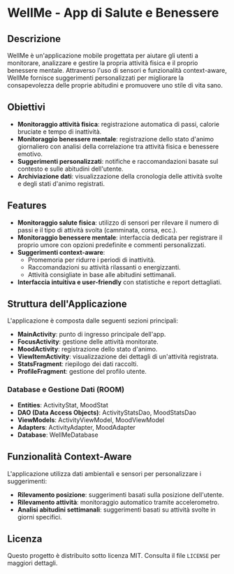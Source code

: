 # WellMe - App di Salute e Benessere

## Descrizione
WellMe è un'applicazione mobile progettata per aiutare gli utenti a monitorare, analizzare e gestire la propria attività fisica e il proprio benessere mentale. Attraverso l'uso di sensori e funzionalità context-aware, WellMe fornisce suggerimenti personalizzati per migliorare la consapevolezza delle proprie abitudini e promuovere uno stile di vita sano.

## Obiettivi
- **Monitoraggio attività fisica**: registrazione automatica di passi, calorie bruciate e tempo di inattività.
- **Monitoraggio benessere mentale**: registrazione dello stato d'animo giornaliero con analisi della correlazione tra attività fisica e benessere emotivo.
- **Suggerimenti personalizzati**: notifiche e raccomandazioni basate sul contesto e sulle abitudini dell'utente.
- **Archiviazione dati**: visualizzazione della cronologia delle attività svolte e degli stati d'animo registrati.

## Features
- **Monitoraggio salute fisica**: utilizzo di sensori per rilevare il numero di passi e il tipo di attività svolta (camminata, corsa, ecc.).
- **Monitoraggio benessere mentale**: interfaccia dedicata per registrare il proprio umore con opzioni predefinite e commenti personalizzati.
- **Suggerimenti context-aware**:
  - Promemoria per ridurre i periodi di inattività.
  - Raccomandazioni su attività rilassanti o energizzanti.
  - Attività consigliate in base alle abitudini settimanali.
- **Interfaccia intuitiva e user-friendly** con statistiche e report dettagliati.

## Struttura dell'Applicazione
L'applicazione è composta dalle seguenti sezioni principali:
- **MainActivity**: punto di ingresso principale dell'app.
- **FocusActivity**: gestione delle attività monitorate.
- **MoodActivity**: registrazione dello stato d'animo.
- **ViewItemActivity**: visualizzazione dei dettagli di un'attività registrata.
- **StatsFragment**: riepilogo dei dati raccolti.
- **ProfileFragment**: gestione del profilo utente.

### Database e Gestione Dati (ROOM)
- **Entities**: ActivityStat, MoodStat
- **DAO (Data Access Objects)**: ActivityStatsDao, MoodStatsDao
- **ViewModels**: ActivityViewModel, MoodViewModel
- **Adapters**: ActivityAdapter, MoodAdapter
- **Database**: WellMeDatabase

## Funzionalità Context-Aware
L'applicazione utilizza dati ambientali e sensori per personalizzare i suggerimenti:
- **Rilevamento posizione**: suggerimenti basati sulla posizione dell'utente.
- **Rilevamento attività**: monitoraggio automatico tramite accelerometro.
- **Analisi abitudini settimanali**: suggerimenti basati su attività svolte in giorni specifici.

## Licenza
Questo progetto è distribuito sotto licenza MIT. Consulta il file `LICENSE` per maggiori dettagli.



